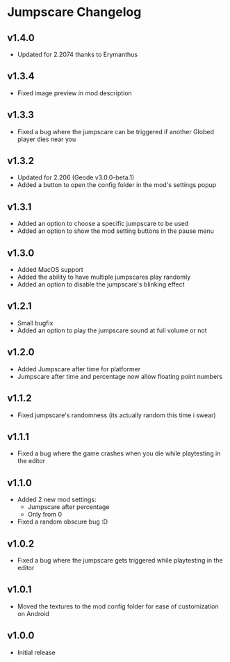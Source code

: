 # Jumpscare Changelog
## v1.4.0
- Updated for 2.2074 thanks to Erymanthus
## v1.3.4
- Fixed image preview in mod description
## v1.3.3
- Fixed a bug where the jumpscare can be triggered if another Globed player dies near you
## v1.3.2
- Updated for 2.206 (Geode v3.0.0-beta.1)
- Added a button to open the config folder in the mod's settings popup
## v1.3.1
- Added an option to choose a specific jumpscare to be used
- Added an option to show the mod setting buttons in the pause menu
## v1.3.0
- Added MacOS support
- Added the ability to have multiple jumpscares play randomly
- Added an option to disable the jumpscare's blinking effect
## v1.2.1
- Small bugfix
- Added an option to play the jumpscare sound at full volume or not
## v1.2.0
- Added Jumpscare after time for platformer
- Jumpscare after time and percentage now allow floating point numbers
## v1.1.2
- Fixed jumpscare's randomness (its actually random this time i swear)
## v1.1.1
- Fixed a bug where the game crashes when you die while playtesting in the editor
## v1.1.0
- Added 2 new mod settings: 
    - Jumpscare after percentage
    - Only from 0
- Fixed a random obscure bug :D
## v1.0.2
- Fixed a bug where the jumpscare gets triggered while playtesting in the editor
## v1.0.1
- Moved the textures to the mod config folder for ease of customization on Android
## v1.0.0
- Initial release